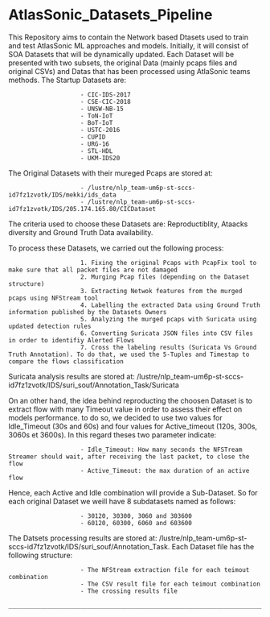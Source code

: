 # AtlasSonic_Datasets_Pipeline <br />
This Repository aims to contain the Network based Dtasets used to train and test AtlasSonic ML approaches and models. Initially, it will consist of SOA Datasets that will be dynamically updated. Each Dataset will be presented with two subsets, the original Data (mainly pcaps files and original CSVs) and Datas that has been processed using AtlaSonic teams methods. 
The Startup Datasets are: <br /> 

                        - CIC-IDS-2017 
                        - CSE-CIC-2018 
                        - UNSW-NB-15 
                        - ToN-IoT 
                        - BoT-IoT 
                        - USTC-2016 
                        - CUPID 
                        - URG-16 
                        - STL-HDL 
                        - UKM-IDS20 
                        
 The Original Datasets with their mureged Pcaps are stored at: <br />
 
                        - /lustre/nlp_team-um6p-st-sccs-id7fz1zvotk/IDS/mekki/ids_data 
                        - /lustre/nlp_team-um6p-st-sccs-id7fz1zvotk/IDS/205.174.165.80/CICDataset 
 
 The criteria used to choose these Datasets are: Reproductiblity, Ataacks diversity and Ground Truth Data availability. <br />
 
 To process these Datasets, we carried out the following process: <br />
 
                        1. Fixing the original Pcaps with PcapFix tool to make sure that all packet files are not damaged 
                        2. Murging Pcap files (depending on the Dataset structure) 
                        3. Extracting Netwok features from the murged pcaps using NFStream tool 
                        4. Labelling the extracted Data using Ground Truth information published by the Datasets Owners 
                        5. Analyzing the murged pcaps with Suricata using updated detection rules 
                        6. Converting Suricata JSON files into CSV files in order to identifiy Alerted Flows 
                        7. Cross the labeling results (Suricata Vs Ground Truth Annotation). To do that, we used the 5-Tuples and Timestap to                                  compare the flows classification 

Suricata analysis results are stored at: /lustre/nlp_team-um6p-st-sccs-id7fz1zvotk/IDS/suri_souf/Annotation_Task/Suricata <br />

On an other hand, the idea behind reproducting the choosen Dataset is to extract flow with many Timeout value in order to assess their effect on models performance. to do so, we decided to use two values for Idle_Timeout (30s and 60s) and four values for Active_timeout (120s, 300s,  3060s et 3600s). In this regard theses two parameter indicate: <br />

                        - Idle_Timeout: How many seconds the NFSTream Streamer should wait, after receiving the last packet, to close the flow 
                        - Active_Timeout: the max duration of an active flow 
                        
Hence, each Active and Idle combination will provide a Sub-Dataset. So for each original Dataset we weill have 8 subdatasets named as follows: <br />

                        - 30120, 30300, 3060 and 303600 
                        - 60120, 60300, 6060 and 603600 
                    
The Datsets processing results are stored at: /lustre/nlp_team-um6p-st-sccs-id7fz1zvotk/IDS/suri_souf/Annotation_Task. Each Dataset file has the following structure: <br />

                        - The NFStream extraction file for each teimout combination 
                        - The CSV result file for each teimout combination 
                        - The crossing results file 
                        ______________________________________________________________________________________
